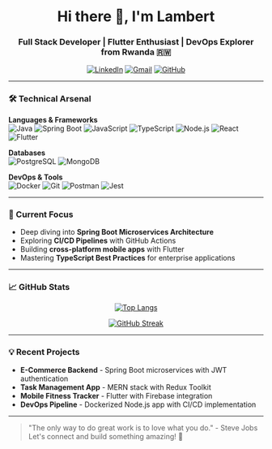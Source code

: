 <div align="center">

# Hi there 👋, I'm Lambert
### Full Stack Developer | Flutter Enthusiast | DevOps Explorer from Rwanda 🇷🇼

</div>

<div align="center">
  
[![LinkedIn](https://img.shields.io/badge/LinkedIn-0A66C2?style=for-the-badge&logo=linkedin&logoColor=white)](https://linkedin.com/in/bayiringire-lambert-069970184)
[![Gmail](https://img.shields.io/badge/Gmail-EA4335?style=for-the-badge&logo=gmail&logoColor=white)](mailto:lambertbayiringire@gmail.com)
[![GitHub](https://img.shields.io/badge/GitHub-181717?style=for-the-badge&logo=github&logoColor=white)](https://github.com/ba-lambert)

</div>

---

### 🛠️ Technical Arsenal

**Languages & Frameworks**  
![Java](https://img.shields.io/badge/Java-007396?style=flat&logo=java&logoColor=white)
![Spring Boot](https://img.shields.io/badge/Spring_Boot-6DB33F?style=flat&logo=springboot&logoColor=white)
![JavaScript](https://img.shields.io/badge/JavaScript-F7DF1E?style=flat&logo=javascript&logoColor=black)
![TypeScript](https://img.shields.io/badge/TypeScript-3178C6?style=flat&logo=typescript&logoColor=white)
![Node.js](https://img.shields.io/badge/Node.js-339933?style=flat&logo=nodedotjs&logoColor=white)
![React](https://img.shields.io/badge/React-61DAFB?style=flat&logo=react&logoColor=black)
![Flutter](https://img.shields.io/badge/Flutter-02569B?style=flat&logo=flutter&logoColor=white)

**Databases**  
![PostgreSQL](https://img.shields.io/badge/PostgreSQL-4169E1?style=flat&logo=postgresql&logoColor=white)
![MongoDB](https://img.shields.io/badge/MongoDB-47A248?style=flat&logo=mongodb&logoColor=white)

**DevOps & Tools**  
![Docker](https://img.shields.io/badge/Docker-2496ED?style=flat&logo=docker&logoColor=white)
![Git](https://img.shields.io/badge/Git-F05032?style=flat&logo=git&logoColor=white)
![Postman](https://img.shields.io/badge/Postman-FF6C37?style=flat&logo=postman&logoColor=white)
![Jest](https://img.shields.io/badge/Jest-C21325?style=flat&logo=jest&logoColor=white)

---

### 🚀 Current Focus

- Deep diving into **Spring Boot Microservices Architecture**
- Exploring **CI/CD Pipelines** with GitHub Actions
- Building **cross-platform mobile apps** with Flutter
- Mastering **TypeScript Best Practices** for enterprise applications

---

### 📈 GitHub Stats

<div align="center">
  
[![Top Langs](https://github-readme-stats.vercel.app/api/top-langs/?username=ba-lambert&layout=compact&theme=vision-friendly-dark&hide=html,css,scss)](https://github.com/anuraghazra/github-readme-stats)
  
[![GitHub Streak](https://streak-stats.demolab.com?user=ba-lambert&theme=dark&border_radius=4.5)](https://git.io/streak-stats)

</div>

---

### 💡 Recent Projects

- **E-Commerce Backend** - Spring Boot microservices with JWT authentication
- **Task Management App** - MERN stack with Redux Toolkit
- **Mobile Fitness Tracker** - Flutter with Firebase integration
- **DevOps Pipeline** - Dockerized Node.js app with CI/CD implementation

---

> "The only way to do great work is to love what you do." - Steve Jobs  
> Let's connect and build something amazing! 🚀
